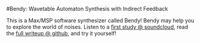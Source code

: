#Bendy: Wavetable Automaton Synthesis with Indirect Feedback

This is a Max/MSP software synthesizer called Bendy! Bendy may help you to explore the world of noises. Listen to a [first study @ soundcloud](https://soundcloud.com/victorshepardson/bendy-1), read the [full writeup @ github](bendy.ipynb), and try it yourself!

